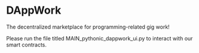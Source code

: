 # DAppWork

The decentralized marketplace for programming-related gig work!

Please run the file titled MAIN_pythonic_dappwork_ui.py to interact with our smart contracts.
